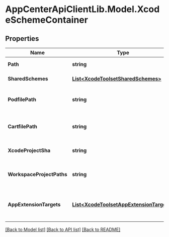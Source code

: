 # AppCenterApiClientLib.Model.XcodeSchemeContainer
## Properties

Name | Type | Description | Notes
------------ | ------------- | ------------- | -------------
**Path** | **string** | Path to project | 
**SharedSchemes** | [**List&lt;XcodeToolsetSharedSchemes&gt;**](XcodeToolsetSharedSchemes.md) | Project schemes | 
**PodfilePath** | **string** | Path to CocoaPods file, if present | [optional] 
**CartfilePath** | **string** | Path to Carthage file, if present | [optional] 
**XcodeProjectSha** | **string** | repo object Id of the pbxproject | [optional] 
**WorkspaceProjectPaths** | **string** | Related projects paths for xcworkspace | [optional] 
**AppExtensionTargets** | [**List&lt;XcodeToolsetAppExtensionTargets&gt;**](XcodeToolsetAppExtensionTargets.md) | Information regarding project app extensions, if present | [optional] 

[[Back to Model list]](../README.md#documentation-for-models) [[Back to API list]](../README.md#documentation-for-api-endpoints) [[Back to README]](../README.md)

